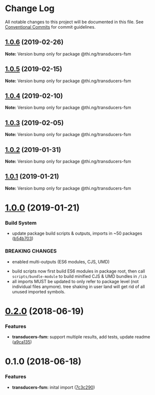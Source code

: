 # Change Log

All notable changes to this project will be documented in this file.
See [Conventional Commits](https://conventionalcommits.org) for commit guidelines.

## [1.0.6](https://github.com/thi-ng/umbrella/compare/@thi.ng/transducers-fsm@1.0.5...@thi.ng/transducers-fsm@1.0.6) (2019-02-26)

**Note:** Version bump only for package @thi.ng/transducers-fsm





## [1.0.5](https://github.com/thi-ng/umbrella/compare/@thi.ng/transducers-fsm@1.0.4...@thi.ng/transducers-fsm@1.0.5) (2019-02-15)

**Note:** Version bump only for package @thi.ng/transducers-fsm





## [1.0.4](https://github.com/thi-ng/umbrella/compare/@thi.ng/transducers-fsm@1.0.3...@thi.ng/transducers-fsm@1.0.4) (2019-02-10)

**Note:** Version bump only for package @thi.ng/transducers-fsm





## [1.0.3](https://github.com/thi-ng/umbrella/compare/@thi.ng/transducers-fsm@1.0.2...@thi.ng/transducers-fsm@1.0.3) (2019-02-05)

**Note:** Version bump only for package @thi.ng/transducers-fsm





## [1.0.2](https://github.com/thi-ng/umbrella/compare/@thi.ng/transducers-fsm@1.0.1...@thi.ng/transducers-fsm@1.0.2) (2019-01-31)

**Note:** Version bump only for package @thi.ng/transducers-fsm





## [1.0.1](https://github.com/thi-ng/umbrella/compare/@thi.ng/transducers-fsm@1.0.0...@thi.ng/transducers-fsm@1.0.1) (2019-01-21)

**Note:** Version bump only for package @thi.ng/transducers-fsm





# [1.0.0](https://github.com/thi-ng/umbrella/compare/@thi.ng/transducers-fsm@0.2.36...@thi.ng/transducers-fsm@1.0.0) (2019-01-21)


### Build System

* update package build scripts & outputs, imports in ~50 packages ([b54b703](https://github.com/thi-ng/umbrella/commit/b54b703))


### BREAKING CHANGES

* enabled multi-outputs (ES6 modules, CJS, UMD)

- build scripts now first build ES6 modules in package root, then call
  `scripts/bundle-module` to build minified CJS & UMD bundles in `/lib`
- all imports MUST be updated to only refer to package level
  (not individual files anymore). tree shaking in user land will get rid of
  all unused imported symbols.


<a name="0.2.0"></a>
# [0.2.0](https://github.com/thi-ng/umbrella/compare/@thi.ng/transducers-fsm@0.1.0...@thi.ng/transducers-fsm@0.2.0) (2018-06-19)


### Features

* **transducers-fsm:** support multiple results, add tests, update readme ([a9ca135](https://github.com/thi-ng/umbrella/commit/a9ca135))


<a name="0.1.0"></a>
# 0.1.0 (2018-06-18)


### Features

* **transducers-fsm:** inital import ([7c3c290](https://github.com/thi-ng/umbrella/commit/7c3c290))
